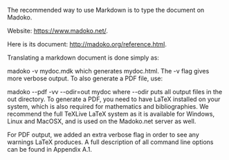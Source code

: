 The recommended way to use Markdown is to type the document on Madoko.

Website: https://www.madoko.net/.

Here is its document: http://madoko.org/reference.html.


Translating a markdown document is done simply as:

madoko -v mydoc.mdk
which generates mydoc.html. The -v flag gives more verbose output. To also generate a PDF file, use:

madoko --pdf -vv --odir=out mydoc
where --odir puts all output files in the out directory. To generate a PDF, you need to have LaTeX installed on your system, which is also required for mathematics and bibliographies. We recommend the full TeXLive LaTeX system as it is available for Windows, Linux and MacOSX, and is used on the Madoko.net server as well.

For PDF output, we added an extra verbose flag in order to see any warnings LaTeX produces. A full description of all command line options can be found in Appendix A.1.





















